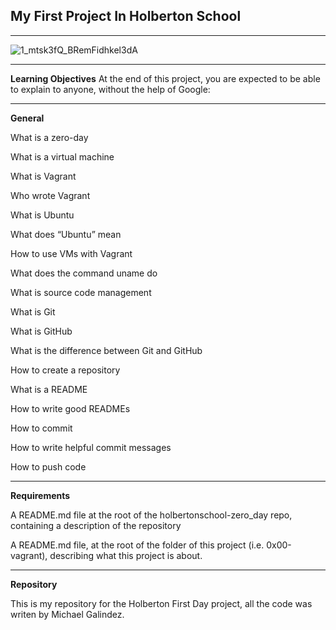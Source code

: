 ## My First Project In Holberton School
___
![1_mtsk3fQ_BRemFidhkel3dA](https://user-images.githubusercontent.com/60362631/76334509-23612280-62c1-11ea-9fea-5666b2529ae6.png)
___
**Learning Objectives**
At the end of this project, you are expected to be able to explain to anyone, without the help of Google:
___
**General**

What is a zero-day

What is a virtual machine

What is Vagrant

Who wrote Vagrant

What is Ubuntu

What does “Ubuntu” mean

How to use VMs with Vagrant

What does the command uname do

What is source code management

What is Git

What is GitHub

What is the difference between Git and GitHub

How to create a repository

What is a README

How to write good READMEs

How to commit

How to write helpful commit messages

How to push code
___
**Requirements**

A README.md file at the root of the holbertonschool-zero_day repo, containing a description of the repository

A README.md file, at the root of the folder of this project (i.e. 0x00-vagrant), describing what this project is about.
___
**Repository**

This is my repository for the Holberton First Day project, all the code was writen by Michael Galindez.
